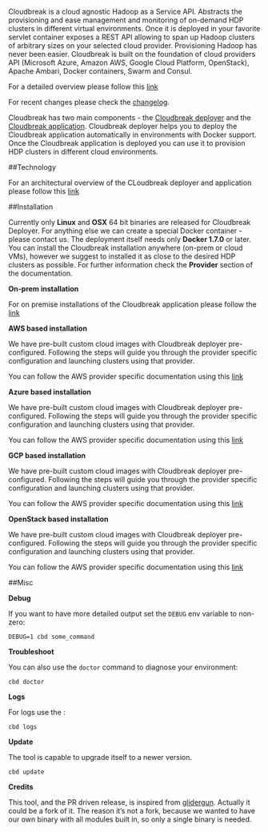 Cloudbreak is a cloud agnostic Hadoop as a Service API. Abstracts the provisioning and ease management and monitoring of on-demand HDP clusters in different virtual environments. Once it is deployed in your favorite servlet container exposes a REST API allowing to span up Hadoop clusters of arbitrary sizes on your selected cloud provider. Provisioning Hadoop has never been easier.
Cloudbreak is built on the foundation of cloud providers API (Microsoft Azure, Amazon AWS, Google Cloud Platform, OpenStack), Apache Ambari, Docker containers, Swarm and Consul.

For a detailed overview please follow this [link](overview.md)

For recent changes please check the [changelog](http://sequenceiq.com/cloudbreak-deployer/latest/changelog/).

Cloudbreak has two main components - the [Cloudbreak deployer](http://sequenceiq.com/cloudbreak-deployer) and the [Cloudbreak application](http://sequenceiq.com/cloudbreak). Cloudbreak deployer helps you to deploy the Cloudbreak application automatically in environments with Docker support. Once the Cloudbreak application is deployed you can use it to provision HDP clusters in different cloud environments.

##Technology

For an architectural overview of the CLoudbreak deployer and application please follow this [link](technology.md)

##Installation

Currently only **Linux** and **OSX** 64 bit binaries are released for Cloudbreak Deployer. For anything else we can create a special Docker container - please contact us. The deployment itself needs only **Docker 1.7.0** or later. You can install the Cloudbreak installation anywhere (on-prem or cloud VMs), however we suggest to installed it as close to the desired HDP clusters as possible. For further information check the **Provider** section of the documentation.

**On-prem installation**

For on premise installations of the Cloudbreak application please follow the [link](onprem.md)

**AWS based installation**

We have pre-built custom cloud images with Cloudbreak deployer pre-configured. Following the steps will guide you through the provider specific configuration and launching clusters using that provider.

You can follow the AWS provider specific documentation using this [link](aws.md)

**Azure based installation**

We have pre-built custom cloud images with Cloudbreak deployer pre-configured. Following the steps will guide you through the provider specific configuration and launching clusters using that provider.

You can follow the AWS provider specific documentation using this [link](azure.md)

**GCP based installation**

We have pre-built custom cloud images with Cloudbreak deployer pre-configured. Following the steps will guide you through the provider specific configuration and launching clusters using that provider.

You can follow the AWS provider specific documentation using this [link](gcp.md)

**OpenStack based installation**

We have pre-built custom cloud images with Cloudbreak deployer pre-configured. Following the steps will guide you through the provider specific configuration and launching clusters using that provider.

You can follow the AWS provider specific documentation using this [link](openstack.md)

##Misc

**Debug**

If you want to have more detailed output set the `DEBUG` env variable to non-zero:

```
DEBUG=1 cbd some_command
```

**Troubleshoot**

You can also use the `doctor` command to diagnose your environment:

```
cbd doctor
```

**Logs**

For logs use the :

```
cbd logs
```

**Update**

The tool is capable to upgrade itself to a newer version.

```
cbd update
```

**Credits**

This tool, and the PR driven release, is inspired from [glidergun](https://github.com/gliderlabs/glidergun). Actually it
could be a fork of it. The reason it’s not a fork, because we wanted to have our own binary with all modules
built in, so only a single binary is needed.
